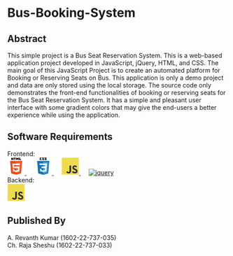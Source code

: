 # Bus-Booking-System
## Abstract
This simple project is a Bus Seat Reservation System. This is a web-based application project developed in JavaScript, jQuery, HTML, and CSS. The main goal of this JavaScript Project is to create an automated platform for Booking or Reserving Seats on Bus. This application is only a demo project and data are only stored using the local storage. The source code only demonstrates the front-end functionalities of booking or reserving seats for the Bus Seat Reservation System. It has a simple and pleasant user interface with some gradient colors that may give the end-users a better experience while using the application.
## Software Requirements
Frontend: <br>
<a href="https://www.w3.org/html/" target="_blank" > 
            <img src="https://raw.githubusercontent.com/devicons/devicon/master/icons/html5/html5-original-wordmark.svg" alt="html5" width="40" height="40"/> 
</a>
&emsp;
<a href="https://www.w3schools.com/css/" target="_blank">
            <img src="https://raw.githubusercontent.com/devicons/devicon/master/icons/css3/css3-original-wordmark.svg" alt="css3" width="40" height="40"/> 
</a>
&emsp;
<a href="https://developer.mozilla.org/en-US/docs/Web/JavaScript" target="_blank"> 
           <img src="https://raw.githubusercontent.com/devicons/devicon/master/icons/javascript/javascript-original.svg" alt="javascript" width="40" height="40"/>
</a>
&emsp;
<a href="https://www.w3schools.com/jquery/" target="_blank" >
            <img src="https://upload.wikimedia.org/wikipedia/commons/f/fd/JQuery-Logo.svg" alt="jquery" width="40" height="40"/>
</a>
<br>
Backend: <br>
<a href="https://developer.mozilla.org/en-US/docs/Web/JavaScript" target="_blank"> 
           <img src="https://raw.githubusercontent.com/devicons/devicon/master/icons/javascript/javascript-original.svg" alt="javascript" width="40" height="40"/>
</a>
## Published By
A. Revanth Kumar (1602-22-737-035) <br>
Ch. Raja Sheshu (1602-22-737-033)
